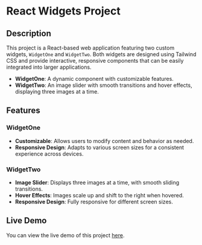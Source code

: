 # React Widgets Project

## Description

This project is a React-based web application featuring two custom widgets, `WidgetOne` and `WidgetTwo`. Both widgets are designed using Tailwind CSS and provide interactive, responsive components that can be easily integrated into larger applications.

- **WidgetOne**: A dynamic component with customizable features.
- **WidgetTwo**: An image slider with smooth transitions and hover effects, displaying three images at a time.

## Features

### WidgetOne

- **Customizable**: Allows users to modify content and behavior as needed.
- **Responsive Design**: Adapts to various screen sizes for a consistent experience across devices.

### WidgetTwo

- **Image Slider**: Displays three images at a time, with smooth sliding transitions.
- **Hover Effects**: Images scale up and shift to the right when hovered.
- **Responsive Design**: Fully responsive for different screen sizes.

## Live Demo

You can view the live demo of this project [here](https://lunacalassignment.netlify.app/).
